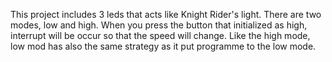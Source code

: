 This project includes 3 leds that acts like Knight Rider's light. There are two modes, low and high.
When you press the button that initialized as high, interrupt will be occur so that the speed will change.
Like the high mode, low mod has also the same strategy as it put programme to the low mode.
